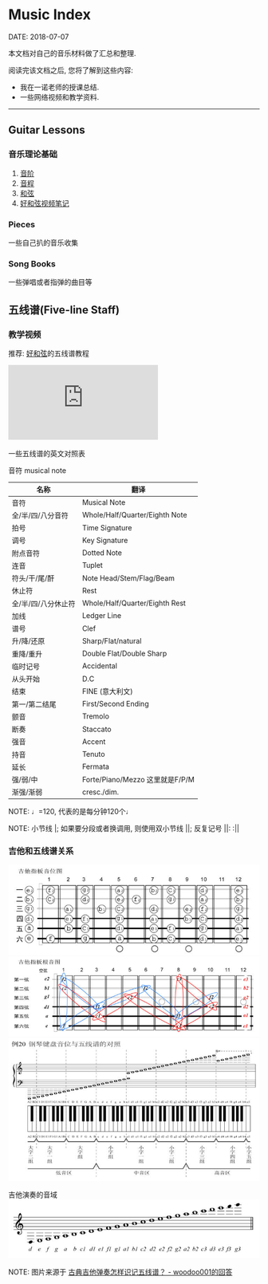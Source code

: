 Music Index
============

DATE: 2018-07-07

本文档对自己的音乐材料做了汇总和整理.

阅读完该文档之后, 您将了解到这些内容:

* 我在一诺老师的授课总结.
* 一些网络视频和教学资料.

--------------------------------------------------------

Guitar Lessons
--------------
### 音乐理论基础
1. [音阶](./scales.html)
2. [音程](./intervals.html)
3. [和弦](./chords.html)
4. [好和弦视频笔记](./nicechord_learning.html)

### Pieces
一些自己扒的音乐收集

### Song Books
一些弹唱或者指弹的曲目等

五线谱(Five-line Staff)
-----------------------
### 教学视频
推荐: [好和弦](http://nicechord.com/)的五线谱教程

<iframe class="youtube" src="https://www.youtube.com/embed/qkt5X_4FJBY" frameborder="0" allow="autoplay; encrypted-media" allowfullscreen></iframe>

一些五线谱的英文对照表

音符 musical note


|   名称     | 翻译 |
|    --------     |   ------   |
|    音符     |   Musical Note         |
|    全/半/四/八分音符     |   Whole/Half/Quarter/Eighth Note         |
|    拍号     |   Time Signature         |
|    调号     |   Key Signature        |
|    附点音符     |   Dotted Note         |
|    连音     |   Tuplet         |
|    符头/干/尾/酐     |   Note Head/Stem/Flag/Beam         |
|    休止符     |   Rest         |
|    全/半/四/八分休止符     |   Whole/Half/Quarter/Eighth Rest         |
|    加线     |   Ledger Line         |
|    谱号     |   Clef        |
|    升/降/还原     |   Sharp/Flat/natural        |
|    重降/重升     |   Double Flat/Double Sharp        |
|    临时记号     |   Accidental        |
|    从头开始     |   D.C        |
|    结束     |   FINE (意大利文)        |
|    第一/第二结尾     |   First/Second Ending        |
|    颤音     |   Tremolo        |
|    断奏     |   Staccato        |
|    强音     |   Accent        |
|    持音     |   Tenuto        |
|    延长     |   Fermata        |
|    强/弱/中     | Forte/Piano/Mezzo 这里就是F/P/M          |
|    渐强/渐弱     | cresc./dim.          |

NOTE: ♩=120, 代表的是每分钟120个♩

NOTE: 小节线 |; 如果要分段或者换调用, 则使用双小节线 ||; 反复记号 ||: :||

### 吉他和五线谱关系
![stuff](https://raw.githubusercontent.com/dengqinghua/roses/master/assets/images/guitar_tab.jpg)
![stuff](https://raw.githubusercontent.com/dengqinghua/roses/master/assets/images/guitar_tab_c_f.jpg)
![stuff](https://raw.githubusercontent.com/dengqinghua/roses/master/assets/images/music_mutations.jpg)

吉他演奏的音域
![range](https://raw.githubusercontent.com/dengqinghua/roses/master/assets/images/guitar_ranges.jpg)

NOTE: 图片来源于 [古典吉他弹奏怎样识记五线谱？ - woodoo001的回答](https://www.zhihu.com/question/26296830/answer/83856060)
